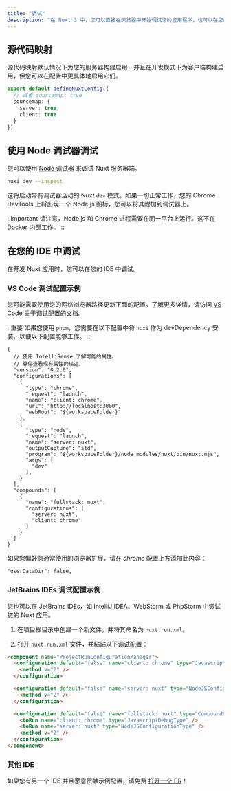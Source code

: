 ```yaml
---
title: "调试"
description: "在 Nuxt 3 中，您可以直接在浏览器中开始调试您的应用程序，也可以在您的 IDE 中开始调试。"
---
```


## 源代码映射

源代码映射默认情况下为您的服务器构建启用，并且在开发模式下为客户端构建启用，但您可以在配置中更具体地启用它们。

```ts
export default defineNuxtConfig({
  // 或者 sourcemap: true
  sourcemap: {
    server: true,
    client: true
  }
})
```

## 使用 Node 调试器调试

您可以使用 [Node 调试器](https://node.zhcndoc.com/zh-cn/learn/getting-started/debugging) 来调试 Nuxt 服务器端。

```bash
nuxi dev --inspect
```
这将启动带有调试器活动的 Nuxt `dev` 模式。如果一切正常工作，您的 Chrome DevTools 上将出现一个 Node.js 图标，您可以将其附加到调试器上。

::important
请注意，Node.js 和 Chrome 进程需要在同一平台上运行。这不在 Docker 内部工作。
::

## 在您的 IDE 中调试

在开发 Nuxt 应用时，您可以在您的 IDE 中调试。

### VS Code 调试配置示例

您可能需要使用您的网络浏览器路径更新下面的配置。了解更多详情，请访问 [VS Code 关于调试配置的文档](https://go.microsoft.com/fwlink/?linkid=830387)。

::重要
如果您使用 `pnpm`，您需要在以下配置中将 `nuxi` 作为 devDependency 安装，以便以下配置能够工作。
::

```json5
{
  // 使用 IntelliSense 了解可能的属性。
  // 悬停查看现有属性的描述。
  "version": "0.2.0",
  "configurations": [
    {
      "type": "chrome",
      "request": "launch",
      "name": "client: chrome",
      "url": "http://localhost:3000",
      "webRoot": "${workspaceFolder}"
    },
    {
      "type": "node",
      "request": "launch",
      "name": "server: nuxt",
      "outputCapture": "std",
      "program": "${workspaceFolder}/node_modules/nuxt/bin/nuxt.mjs",
      "args": [
        "dev"
      ],
    }
  ],
  "compounds": [
    {
      "name": "fullstack: nuxt",
      "configurations": [
        "server: nuxt",
        "client: chrome"
      ]
    }
  ]
}
```

如果您偏好您通常使用的浏览器扩展，请在 _chrome_ 配置上方添加此内容：

```json5
"userDataDir": false,
```

### JetBrains IDEs 调试配置示例

您也可以在 JetBrains IDEs，如 IntelliJ IDEA、WebStorm 或 PhpStorm 中调试您的 Nuxt 应用。

1. 在项目根目录中创建一个新文件，并将其命名为 `nuxt.run.xml`。

2. 打开 `nuxt.run.xml` 文件，并粘贴以下调试配置：

```html
<component name="ProjectRunConfigurationManager">
  <configuration default="false" name="client: chrome" type="JavascriptDebugType" uri="http://localhost:3000" useFirstLineBreakpoints="true">
    <method v="2" />
  </configuration>

  <configuration default="false" name="server: nuxt" type="NodeJSConfigurationType" application-parameters="dev" path-to-js-file="$PROJECT_DIR$/node_modules/nuxt/bin/nuxt.mjs" working-dir="$PROJECT_DIR$">
    <method v="2" />
  </configuration>

  <configuration default="false" name="fullstack: nuxt" type="CompoundRunConfigurationType">
    <toRun name="client: chrome" type="JavascriptDebugType" />
    <toRun name="server: nuxt" type="NodeJSConfigurationType" />
    <method v="2" />
  </configuration>
</component>
```

### 其他 IDE

如果您有另一个 IDE 并且愿意贡献示例配置，请免费 [打开一个 PR](https://github.com/nuxt/nuxt/edit/main/docs/2.guide/3.going-further/9.debugging.md)！
